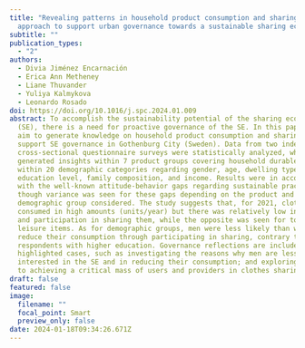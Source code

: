 ```yaml
---
title: "Revealing patterns in household product consumption and sharing: An
  approach to support urban governance towards a sustainable sharing economy"
subtitle: ""
publication_types:
  - "2"
authors:
  - Divia Jiménez Encarnación
  - Erica Ann Metheney
  - Liane Thuvander
  - Yuliya Kalmykova
  - Leonardo Rosado
doi: https://doi.org/10.1016/j.spc.2024.01.009
abstract: To accomplish the sustainability potential of the sharing economy
  (SE), there is a need for proactive governance of the SE. In this paper, we
  aim to generate knowledge on household product consumption and sharing to
  support SE governance in Gothenburg City (Sweden). Data from two independent
  cross-sectional questionnaire surveys were statistically analyzed, which
  generated insights within 7 product groups covering household durables; and
  within 20 demographic categories regarding gender, age, dwelling type,
  education level, family composition, and income. Results were in accordance
  with the well-known attitude-behavior gaps regarding sustainable practices,
  though variance was seen for these gaps depending on the product and
  demographic group considered. The study suggests that, for 2021, clothes were
  consumed in high amounts (units/year) but there was relatively low interest
  and participation in sharing them, while the opposite was seen for tools and
  leisure items. As for demographic groups, men were less likely than women to
  reduce their consumption through participating in sharing, contrary to
  respondents with higher education. Governance reflections are included for the
  highlighted cases, such as investigating the reasons why men are less
  interested in the SE and in reducing their consumption; and exploring hinders
  to achieving a critical mass of users and providers in clothes sharing.
draft: false
featured: false
image:
  filename: ""
  focal_point: Smart
  preview_only: false
date: 2024-01-18T09:34:26.671Z
---
```

